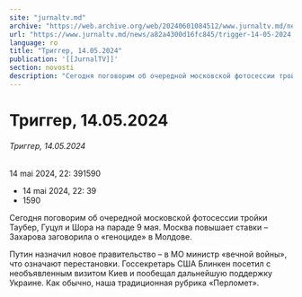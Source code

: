 ```yaml
---
site: "jurnaltv.md"
archive: "https://web.archive.org/web/20240601084512/www.jurnaltv.md/news/a82a4300d16fc845/trigger-14-05-2024.html"
url: "https://www.jurnaltv.md/news/a82a4300d16fc845/trigger-14-05-2024.html"
language: ro
title: "Триггер, 14.05.2024"
publication: '[[JurnalTV]]'
section: novosti
description: "Сегодня поговорим об очередной московской фотосессии тройки Таубер, Гуцул и Шора на параде 9 мая. Москва повышает ставки – Захарова заговорила о «геноциде» в Молдове."
---
```


# Триггер, 14.05.2024

###### Триггер, 14.05.2024

14 mai 2024, 22: 391590

- 14 mai 2024, 22: 39
- 1590

Сегодня поговорим об очередной московской фотосессии тройки Таубер, Гуцул и Шора на параде 9 мая. Москва повышает ставки – Захарова заговорила о «геноциде» в Молдове.

Путин назначил новое правительство – в МО министр «вечной войны», что означают перестановки. Госсекретарь США Блинкен посетил с необъявленным визитом Киев и пообещал дальнейшую поддержку Украине. Как обычно, наша традиционная рубрика «Перломет».